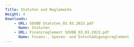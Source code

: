```yaml
---
Title: Statuten und Reglemente
Weight: 4
Downloads:
    - URL: SOVBB Statuten_03.03.2023.pdf
      Name: Statuten
    - URL: Finanzreglement SOVBB_03.03.2023.pdf
      Name: Finanz-, Spesen- und Entschädigungsreglement
---
```


